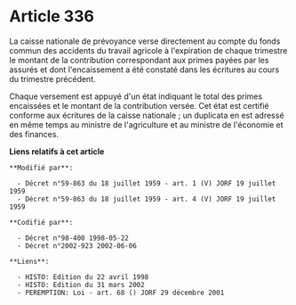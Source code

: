 # Article 336

La caisse nationale de prévoyance verse directement au compte du fonds commun des accidents du travail agricole à
l'expiration de chaque trimestre le montant de la contribution correspondant aux primes payées par les assurés et dont
l'encaissement a été constaté dans les écritures au cours du trimestre précédent.

Chaque versement est appuyé d'un état indiquant le total des primes encaissées et le montant de la contribution versée. Cet
état est certifié conforme aux écritures de la caisse nationale ; un duplicata en est adressé en même temps au ministre de
l'agriculture et au ministre de l'économie et des finances.

**Liens relatifs à cet article**

	**Modifié par**:

	  - Décret n°59-863 du 18 juillet 1959 - art. 1 (V) JORF 19 juillet 1959
	  - Décret n°59-863 du 18 juillet 1959 - art. 4 (V) JORF 19 juillet 1959

	**Codifié par**:

	  - Décret n°98-400 1998-05-22
	  - Décret n°2002-923 2002-06-06

	**Liens**:

	  - HISTO: Edition du 22 avril 1998
	  - HISTO: Edition du 31 mars 2002
	  - PEREMPTION: Loi - art. 68 () JORF 29 décembre 2001
